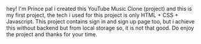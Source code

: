 hey! I'm Prince pal i created this YouTube Music Clone (project) and this is my first project, the tech i used for this project is only HTML + CSS + Javascript.
This project contains sign in and sign up  page too, but i achieve this without backend but from local storage so, it is not that good.
Do enjoy the project and thanks for your time.
